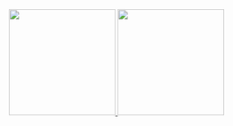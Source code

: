 <div align="center">
  <a href="https://github.com/samreis">
  <img height="190em" src="https://github-readme-stats.vercel.app/api?username=fernandoareias&show_icons=true&theme=radical&include_all_commits=true&count_private=true"/>
  <img height="190em" src="https://github-readme-stats.vercel.app/api/top-langs/?username=fernandoareias&layout=compact&langs_count=7&theme=radical"/>
</div>
  
